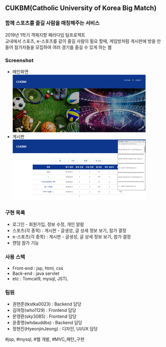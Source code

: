 ## CUKBM(Catholic University of Korea Big Match)
### 함께 스포츠를 즐길 사람을 매칭해주는 서비스
2019년 1학기 객체지향 패러다임 팀프로젝트   
교내에서 스포츠, e-스포츠를 같이 즐길 사람이 필요 할때, 게임방처럼 게시판에 방을 만들어 참가자들을 모집하여 여러 경기를 즐길 수 있게 하는 웹
### Screenshot
 - 메인화면   
![](cap1.png)   
 - 게시판   
![](cap2.png)

### 구현 목록
- 로그인 - 회원가입, 정보 수정, 개인 알람
- 스포츠(각 종목) : 게시판 - 글생성, 글 상세 정보 보기, 참가 결정
- e-스포츠(각 종목) : 게시판 - 글생성, 글 상세 정보 보기, 참가 결정
- 랜덤 참가 기능

### 사용 스택
 - Front-end : jsp, html, css
 - Back-end : java servlet
 - etc : Tomcat9, mysql, JSTL
 
 ### 팀원
 - 권현준(tkstka0023) : Backend 담당
 - 김여정(who1129) : Frontend 담당
 - 문영환(sky3085) : Frontend 담당
 - 윤종명(whdauddbs) : Backend 담당
 - 정현진(HyeonjinJeong) : 디자인, UI/UX 담당

#jsp, #mysql, #웹 개발, #MVC_패턴_구현
